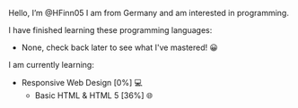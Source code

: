 Hello, I’m @HFinn05
I am from Germany and am  interested in programming.

I have finished learning these programming languages:
- None, check back later to see what I've mastered! 😀

I am currently learning:
- Responsive Web Design [0%] 💻
  - Basic HTML & HTML 5 [36%] 🌐
